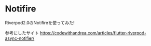# Notifire
Riverpod2.0のNotifireを使ってみた!

参考にしたサイト
https://codewithandrea.com/articles/flutter-riverpod-async-notifier/
